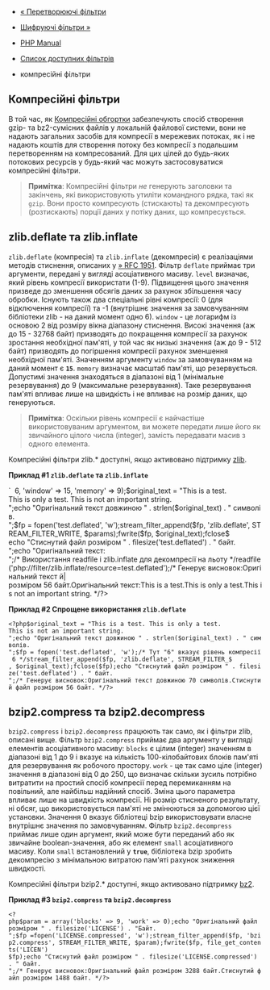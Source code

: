- [« Перетворюючі фільтри](filters.convert.md)
- [Шифруючі фільтри »](filters.encryption.md)

- [PHP Manual](index.md)
- [Список доступних фільтрів](filters.md)
- компресійні фільтри

## Компресійні фільтри

В той час, як [Компресійні обгортки](wrappers.compression.md)
забезпечують спосіб створення gzip- та bz2-сумісних файлів у локальній
файлової системи, вони не надають загальних засобів для компресії в
мережевих потоках, як і не надають коштів для створення потоку без
компресії з подальшим перетворенням на компресований. Для цих цілей
до будь-яких потокових ресурсів у будь-який час можуть застосовуватися
компресійні фільтри.

> **Примітка**: Компресійні фільтри *не* генерують заголовки та
> закінчень, які використовують утиліти командного рядка, такі як
> `gzip`. Вони просто компресують (стискають) та декомпресують
> (розтискають) порції даних у потіку даних, що компресується.

## zlib.deflate та zlib.inflate

`zlib.deflate` (компресія) та `zlib.inflate` (декомпресія) є
реалізаціями методів стиснення, описаних у [» RFC 1951](http://www.faqs.org/rfcs/rfc1951). Фільтр `deflate` приймає три
аргументи, передані у вигляді асоціативного масиву. `level` визначає,
який рівень компресії використати (1-9). Підвищення цього значення
призведе до зменшення обсягів даних за рахунок збільшення часу
обробки. Існують також два спеціальні рівні компресії: 0 (для
відключення компресії) та -1 (внутрішнє значення за замовчуванням бібліотеки
zlib - на даний момент одно 6). `window` - це логарифм із основою
2 від розміру вікна діапазону стиснення. Високі значення (аж до 15 -
32768 байт) призводять до покращення компресії за рахунок зростання необхідної
пам'яті, у той час як низькі значення (аж до 9 - 512 байт)
призводять до погіршення компресії рахунок зменшення необхідної пам'яті.
Значенням аргументу `window` за замовчуванням на даний момент є
**`15`**. `memory` визначає масштаб пам'яті, що резервується. Допустимі
значення знаходяться в діапазоні від 1 (мінімальне резервування) до 9
(максимальне резервування). Таке резервування пам'яті впливає лише
на швидкість і не впливає на розмір даних, що генеруються.

> **Примітка**: Оскільки рівень компресії є найчастіше
> використовуваним аргументом, ви можете передати лише його як
> звичайного цілого числа (integer), замість передавати масив
> з одного елемента.

Компресійні фільтри zlib.\* доступні, якщо активовано підтримку
[zlib](ref.zlib.md).

**Приклад #1 `zlib.deflate` та `zlib.inflate`**

` <?php$params = array('level' => 6, 'window' => 15, 'memory' => 9);$original_text = "This is a test.
This is only a test.
This is not an important string.
";echo "Оригінальний текст довжиною " . strlen($original_text) . " символів.
";$fp = fopen('test.deflated', 'w');stream_filter_append($fp, 'zlib.deflate', STREAM_FILTER_WRITE, $params);fwrite($fp, $original_text);fclose$ echo "Стиснутий файл розміром " . filesize('test.deflated') . " байт.
";echo "Оригінальний текст:
";/* Використання readfile і zlib.inflate для декомпресії на льоту */readfile('php://filter/zlib.inflate/resource=test.deflated');/* Генерує висновок:Оригінальний текст й| розміром 56 байт.Оригінальний текст:This is a test.This is only a test.This is not an important string. */?>

**Приклад #2 Спрощене використання `zlib.deflate`**

` <?php$original_text = "This is a test.
This is only a test.
This is not an important string.
";echo "Оригінальний текст довжиною " . strlen($original_text) . " символів.
";$fp = fopen('test.deflated', 'w');/* Тут "6" вказує рівень компресії 6 */stream_filter_append($fp, 'zlib.deflate', STREAM_FILTER_$ , $original_text);fclose($fp);echo "Стиснутий файл розміром " . filesize('test.deflated') . " байт.
";/* Генерує висновок:Оригінальний текст довжиною 70 символів.Стиснутий файл розміром 56 байт. */?> `

## bzip2.compress та bzip2.decompress

`bzip2.compress` і `bzip2.decompress` працюють так само, як і
фільтри zlib, описані вище. Фільтр `bzip2.compress` приймає два
аргументу у вигляді елементів асоціативного масиву: `blocks` є
цілим (integer) значенням в діапазоні від 1 до 9 і вказує на
кількість 100-кілобайтових блоків пам'яті для резервування як
робочого простору. `work` - це так само ціле (integer)
значення в діапазоні від 0 до 250, що визначає скільки зусиль потрібно
витратити на простий спосіб компресії перед перемиканням на повільний,
але найбільш надійний спосіб. Зміна цього параметра впливає лише на
швидкість компресії. Ні розмір стисненого результату, ні обсяг, що використовується
пам'яті не змінюються за допомогою цієї установки. Значення 0 вказує
бібліотеці bzip використовувати власне внутрішнє значення по
замовчуванням. Фільтр `bzip2.decompress` приймає лише один аргумент,
який може бути переданий або як звичайне boolean-значення, або як
елемент `small` асоціативного масиву. Коли `small` встановлений у
**`true`**, бібліотека bzip зробить декомпресію з мінімальною витратою
пам'яті рахунок зниження швидкості.

Компресійні фільтри bzip2.\* доступні, якщо активовано підтримку
[bz2](ref.bzip2.md).

**Приклад #3 `bzip2.compress` та `bzip2.decompress`**

` <?php$param = array('blocks' => 9, 'work' => 0);echo "Оригінальний файл розміром " . filesize('LICENSE') . "Байт.
";$fp =fopen('LICENSE.compressed', 'w');stream_filter_append($fp, 'bzip2.compress', STREAM_FILTER_WRITE, $param);fwrite($fp, file_get_contents('LICEN') $fp);echo "Стиснутий файл розміром " . filesize('LICENSE.compressed') . " байт.
";/* Генерує висновок:Оригінальний файл розміром 3288 байт.Стиснутий файл розміром 1488 байт. */?> `
